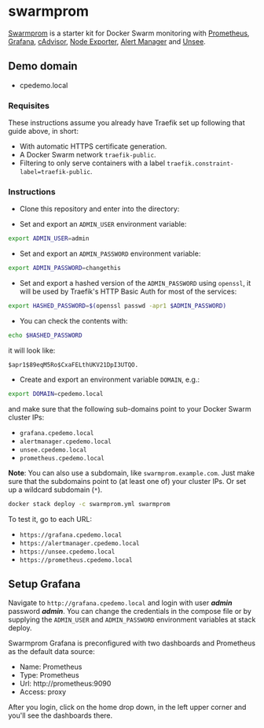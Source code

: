 # swarmprom

[Swarmprom](https://github.com/tiangolo/blog-posts/tree/master/docker-swarm-with-swarmprom-for-real-time-monitoring-and-alerts) 
is a starter kit for Docker Swarm monitoring with [Prometheus](https://prometheus.io/),
[Grafana](http://grafana.org/),
[cAdvisor](https://github.com/google/cadvisor),
[Node Exporter](https://github.com/prometheus/node_exporter),
[Alert Manager](https://github.com/prometheus/alertmanager)
and [Unsee](https://github.com/cloudflare/unsee).

## Demo domain
- cpedemo.local

### Requisites

These instructions assume you already have Traefik set up following that guide above, in short:

* With automatic HTTPS certificate generation.
* A Docker Swarm network `traefik-public`.
* Filtering to only serve containers with a label `traefik.constraint-label=traefik-public`.

### Instructions

* Clone this repository and enter into the directory:


* Set and export an `ADMIN_USER` environment variable:

```bash
export ADMIN_USER=admin
```

* Set and export an `ADMIN_PASSWORD` environment variable:


```bash
export ADMIN_PASSWORD=changethis
```

* Set and export a hashed version of the `ADMIN_PASSWORD` using `openssl`, it will be used by Traefik's HTTP Basic Auth for most 
of the services:

```bash
export HASHED_PASSWORD=$(openssl passwd -apr1 $ADMIN_PASSWORD)
```

* You can check the contents with:

```bash
echo $HASHED_PASSWORD
```

it will look like:

```
$apr1$89eqM5Ro$CxaFELthUKV21DpI3UTQO.
```

* Create and export an environment variable `DOMAIN`, e.g.:

```bash
export DOMAIN=cpedemo.local
```

and make sure that the following sub-domains point to your Docker Swarm cluster IPs:

* `grafana.cpedemo.local`
* `alertmanager.cpedemo.local`
* `unsee.cpedemo.local`
* `prometheus.cpedemo.local`


**Note**: You can also use a subdomain, like `swarmprom.example.com`. Just make sure that the subdomains point to (at least one 
of) your cluster IPs. Or set up a wildcard subdomain (`*`).


```bash
docker stack deploy -c swarmprom.yml swarmprom
```

To test it, go to each URL:

* `https://grafana.cpedemo.local`
* `https://alertmanager.cpedemo.local`
* `https://unsee.cpedemo.local`
* `https://prometheus.cpedemo.local`


## Setup Grafana

Navigate to `http://grafana.cpedemo.local` and login with user ***admin*** password ***admin***.
You can change the credentials in the compose file or
by supplying the `ADMIN_USER` and `ADMIN_PASSWORD` environment variables at stack deploy.

Swarmprom Grafana is preconfigured with two dashboards and Prometheus as the default data source:

* Name: Prometheus
* Type: Prometheus
* Url: http://prometheus:9090
* Access: proxy

After you login, click on the home drop down, in the left upper corner and you'll see the dashboards there.


